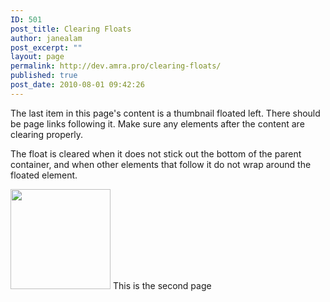 ```yaml
---
ID: 501
post_title: Clearing Floats
author: janealam
post_excerpt: ""
layout: page
permalink: http://dev.amra.pro/clearing-floats/
published: true
post_date: 2010-08-01 09:42:26
---
```

The last item in this page's content is a thumbnail floated left. There should be page links following it. Make sure any elements after the content are clearing properly.

  The float is cleared when it does not stick out the bottom of the parent container, and when other elements that follow it do not wrap around the floated element.

<img class="alignleft size-thumbnail wp-image-827" title="Camera" src="http://wp.amra.pro/wp-content/uploads/2012/07/manhattansummer.jpg?w=150" alt="" width="160" /> <!--nextpage-->This is the second page